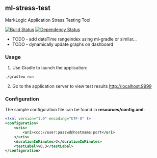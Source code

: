 ## ml-stress-test

MarkLogic Application Stress Testing Tool

[![Build Status](https://travis-ci.org/ableasdale/ml-stress-test.svg?branch=master)](https://travis-ci.org/ableasdale/ml-stress-test)
[![Dependency Status](https://www.versioneye.com/user/projects/5870c49a3ab1480033d8c19d/badge.svg?style=flat)](https://www.versioneye.com/user/projects/5870c49a3ab1480033d8c19d)

- TODO - add dateTime rangeindex using ml-gradle or similar...
- TODO - dynamically update graphs on dashboard

### Usage

1. Use Gradle to launch the application:

```bash
./gradlew run
```

2. Go to the application server to view test results [http://localhost:9999](http://localhost:9999)

### Configuration

The sample configuration file can be found in **resources/config.xml**:

```xml
<?xml version="1.0" encoding="UTF-8" ?>
<configuration>
    <uris>
        <uri>xcc://user:passwd@hostname:port</uri>
    </uris>
    <durationInMinutes>2</durationInMinutes>
    <testLabel>v0.3</testLabel>
</configuration>
```
